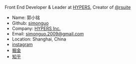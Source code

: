 Front End Developer & Leader at [HYPERS](https://www.hypers.com), Creator of [@rsuite](https://github.com/rsuite/rsuite)

- Name: 郭小铭
- Github: [simonguo](https://github.com/simonguo)
- Company: [HYPERS Inc.](https://hypers.com)
- Email: simonguo.2009@gmail.com
- Location: Shanghai, China
- [instagram](https://www.instagram.com/simonguo.2009/)
- [掘金](https://juejin.im/user/57cbc380128fe1006973fad9)
- [知乎](https://www.zhihu.com/people/simonet)

<style>
  @import url('./styles.css?v=20220712.1');
</style>
